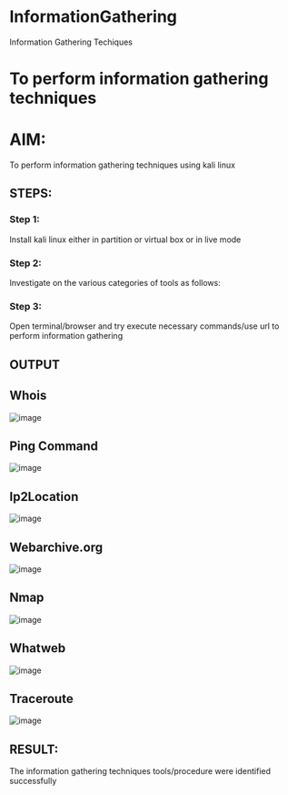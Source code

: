# InformationGathering
Information Gathering Techiques

# To perform information gathering techniques

# AIM:

To perform information gathering techniques using kali linux 

## STEPS:

### Step 1:

Install kali linux either in partition or virtual box or in live mode

### Step 2:

Investigate on the various categories of tools as follows:

### Step 3:
Open terminal/browser and try execute necessary commands/use url to perform information gathering

## OUTPUT

## Whois
![image](https://github.com/gowriganeshns/InformationGathering/assets/85949888/13504a9a-3aaa-4a05-8d82-5e532f8259b0)

## Ping Command
![image](https://github.com/gowriganeshns/InformationGathering/assets/85949888/64cbb7aa-bef5-46f0-9210-3731d1e1a545)

## Ip2Location
![image](https://github.com/gowriganeshns/InformationGathering/assets/85949888/9aebacf3-8586-45c5-b502-37226f21066b)

## Webarchive.org
![image](https://github.com/gowriganeshns/InformationGathering/assets/85949888/de7e316d-f84b-4ef6-952d-f50e82755408)

## Nmap
![image](https://github.com/gowriganeshns/InformationGathering/assets/85949888/15355a24-3d34-49ef-94a4-159b03abddce)

## Whatweb
![image](https://github.com/gowriganeshns/InformationGathering/assets/85949888/5c2fdce8-1b37-46ce-a907-33472065ee45)

## Traceroute
![image](https://github.com/gowriganeshns/InformationGathering/assets/85949888/c209ce2b-19e7-4743-9b5b-6908e663dbc8)
 
## RESULT:
The information gathering techniques tools/procedure were  identified successfully
